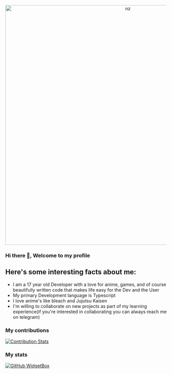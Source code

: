 <p align="center">
<img src="https://animemotivation.com/wp-content/uploads/2022/11/the-eminence-in-shadow-cid-shadow.jpg" alt="nz" width="750"/>
</p>

### Hi there 👋, Welcome to my profile

## Here's some interesting facts about me:

- I am a 17 year old Developer with a love for anime, games, and of course beautifully written code that makes life easy for the Dev and the User
- My primary Development language is Typescript 
- I love anime's like bleach and Jujutsu Kaisen
- I'm willing to collaborate on new projects as part of my learning experience(if you're interested in collaborating you can always reach me on telegram)

<!--
**Empty-sama/Empty-sama** is a ✨ _special_ ✨ repository because its `README.md` (this file) appears on your GitHub profile.

Here are some ideas to get you started:

- 🔭 I’m currently working on ...
- 🌱 I’m currently learning ...
- 👯 I’m looking to collaborate on ...
- 🤔 I’m looking for help with ...
- 💬 Ask me about ...
- 📫 How to reach me: ...
- 😄 Pronouns: ...
- ⚡ Fun fact: ...
-->
### My contributions
[![Contribution Stats](https://next-github-tau.vercel.app/api/card?username=Empty-sama)](https://github.com/AlenSaito1/next-github/)

### My stats
[![GitHub WidgetBox](https://github-widgetbox.vercel.app/api/profile?username=Empty-sama&data=followers,repositories,stars,commits&theme=darkmode)](https://github.com/Jurredr/github-widgetbox)
